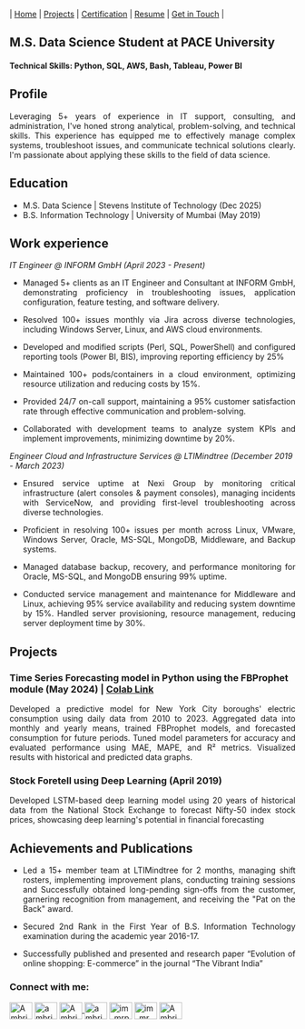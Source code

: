 | [Home](https://shruti-22-bliss.github.io/)        | [Projects](https://ambrishpathak.github.io/)          | [Certification](https://ambrishpathak.github.io/Certification.html) |  [Resume](https://drive.google.com/file/d/1VUHLBe9zdro6d3hPK4NtHljHCJAkY2yI/view) | [Get in Touch](https://ambrishpathak.github.io/contact.html) |



## M.S. Data Science Student at PACE University

#### Technical Skills: Python, SQL, AWS, Bash, Tableau, Power BI

## Profile
<p align="justify">Leveraging 5+ years of experience in IT support, consulting, and administration, I've honed strong analytical, problem-solving, and technical skills. This experience has equipped me to effectively manage complex systems, troubleshoot issues, and communicate technical solutions clearly. I'm passionate about applying these skills to the field of data science.</p>

## Education
  - M.S. Data Science | Stevens Institute of Technology (Dec 2025)
  - B.S. Information Technology | University of Mumbai (May 2019)

## Work experience
*IT Engineer @ INFORM GmbH (April 2023 - Present)*

- <p align="justify">Managed 5+ clients as an IT Engineer and Consultant at INFORM GmbH, demonstrating proficiency in troubleshooting issues, application configuration, feature testing, and software delivery.</p>
- <p align="justify">Resolved 100+ issues monthly via Jira across diverse technologies, including Windows Server, Linux, and AWS cloud environments.</p>
- <p align="justify">Developed and modified scripts (Perl, SQL, PowerShell) and configured reporting tools (Power BI, BIS), improving reporting efficiency by 25%</p>
- <p align="justify">Maintained 100+ pods/containers in a cloud environment, optimizing resource utilization and reducing costs by 15%.</p>
- <p align="justify"> Provided 24/7 on-call support, maintaining a 95% customer satisfaction rate through effective communication and problem-solving.</p>
- <p align="justify"> Collaborated with development teams to analyze system KPIs and implement improvements, minimizing downtime by 20%.</p>

*Engineer Cloud and Infrastructure Services @ LTIMindtree (December 2019 - March 2023)*
- <p align="justify">Ensured service uptime at Nexi Group by monitoring critical infrastructure (alert consoles & payment consoles), managing incidents with ServiceNow, and providing first-level troubleshooting across diverse technologies.</p>
- <p align="justify">Proficient in resolving 100+ issues per month across Linux, VMware, Windows Server, Oracle, MS-SQL, MongoDB, Middleware, and Backup systems.</p>
- <p align="justify">Managed database backup, recovery, and performance monitoring for Oracle, MS-SQL, and MongoDB ensuring 99% uptime.</p>
- <p align="justify">Conducted service management and maintenance for Middleware and Linux, achieving 95% service availability and reducing system downtime by 15%. Handled server provisioning, resource management, reducing server deployment time by 30%.</p>

## Projects 
### Time Series Forecasting model in Python using the FBProphet module (May 2024) | [Colab Link](https://colab.research.google.com/drive/1l7wYgtDoStbtl2oIFVjJEizdraaZgAjc?usp=sharing#scrollTo=qmkjgc6weFY8)
<p align="justify">Developed a predictive model for New York City boroughs' electric consumption using daily data from 2010 to 2023. Aggregated data into monthly and yearly means, trained FBProphet models, and forecasted consumption for future periods. Tuned model parameters for accuracy and evaluated performance using MAE, MAPE, and R² metrics. Visualized results with historical and predicted data graphs.</p>

### Stock Foretell using Deep Learning (April 2019)
<p align="justify">Developed LSTM-based deep learning model using 20 years of historical data from the National Stock Exchange to forecast Nifty-50 index stock prices, showcasing deep learning's potential in financial forecasting</p>

## Achievements and Publications 
- <p align="justify">Led a 15+ member team at LTIMindtree for 2 months, managing shift rosters, implementing improvement plans, conducting training sessions and Successfully obtained long-pending sign-offs from the customer, garnering recognition from management, and receiving the "Pat on the Back" award.</p>
- <p align="justify"> Secured 2nd Rank in the First Year of B.S. Information Technology examination during the academic year 2016-17.</p>
- <p align="justify"> Successfully published and presented and research paper “Evolution of online shopping: E-commerce” in the journal “The Vibrant India”</p>
  
<h3 align="left">Connect with me:</h3>
<p align="left">
<a href="https://www.linkedin.com/in/ambrish-pathak-07aug1999/" target="blank"><img align="center" src="https://raw.githubusercontent.com/rahuldkjain/github-profile-readme-generator/master/src/images/icons/Social/linked-in-alt.svg" alt="Ambrishpathak" height="30" width="40" /></a>
<a href="https://github.com/AmbrishPathak/" target="blank"><img align="center" src="https://raw.githubusercontent.com/rahuldkjain/github-profile-readme-generator/master/src/images/icons/Social/github.svg" alt="ambrishpathak" height="30" width="40" /></a>
<a href="https://leetcode.com/u/AmbrishPathak/" target="blank"><img align="center" src="https://raw.githubusercontent.com/rahuldkjain/github-profile-readme-generator/master/src/images/icons/Social/leet-code.svg" alt="AmbrishPathak" height="30" width="40" />
<a href="https://www.kaggle.com/ambrishpathak01" target="blank"><img align="center" src="https://raw.githubusercontent.com/rahuldkjain/github-profile-readme-generator/master/src/images/icons/Social/kaggle.svg" alt="ambrishpathak01" height="30" width="40" /></a>
<a href="https://x.com/im_mrpathak" target="blank"><img align="center" src="https://raw.githubusercontent.com/rahuldkjain/github-profile-readme-generator/master/src/images/icons/Social/twitter.svg" alt="im_mrpathak" height="30" width="40" /></a>
<a href="https://www.instagram.com/im_mr.pathak/" target="blank"><img align="center" src="https://raw.githubusercontent.com/rahuldkjain/github-profile-readme-generator/master/src/images/icons/Social/instagram.svg" alt="im_mr.pathak" height="30" width="40" /></a>
  <a href="https://www.facebook.com/ambrish.pathak.501" target="blank"><img align="center" src="https://raw.githubusercontent.com/rahuldkjain/github-profile-readme-generator/master/src/images/icons/Social/facebook.svg" alt="AmbrishPathak" height="30" width="40" /></a>
</a>
</p>
